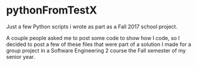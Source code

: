 # pythonFromTestX
Just a few Python scripts i wrote as part as a Fall 2017 school project.

A couple people asked me to post some code to show how I code, so I decided to post a few of these files that were part of a solution I made for a group project in a Software Engineering 2 course the Fall semester of my senior year.
